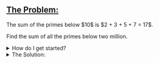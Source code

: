 ## [The Problem:](https://projecteuler.net/problem=10)

<p>The sum of the primes below $10$ is $2 + 3 + 5 + 7 = 17$.</p>
<p>Find the sum of all the primes below two million.</p>

<details>
    <summary>
        How do I get started?
    </summary>
        The process of getting the program to do this is in the file "primes under x generator" under the "Tools" folder.
</details>

<details>
    <summary>
        The Solution:
    </summary><code>upper_limit= 10000000
primes_set = {2, 3}
#
for i in range(5, upper_limit, 2):
    if i % 3 != 0:
        primes_set.add(i)
#
factor = 5
square_root_of_upper_limit = upper_limit ** 0.5
while factor <= square_root_of_upper_limit:
    multiples_of_factor = upper_limit // factor
    for i in range(3, multiples_of_factor + 1, 2):
        if i % 3 != 0:
            primes_set.discard(factor * i)
    factor += 2
    if factor % 3 == 0:
        factor = factor + 2
#
total = 0
for prime in primes_set:
  total += prime
print(total)</code><br><br>
  Runtime: 0.35 seconds
</details>

